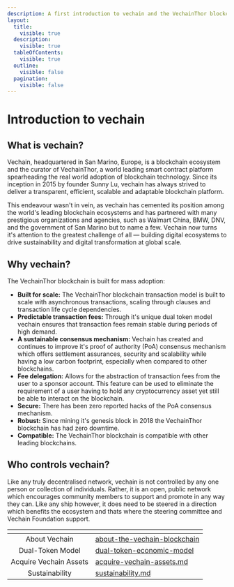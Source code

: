 ```yaml
---
description: A first introduction to vechain and the VechainThor blockchain.
layout:
  title:
    visible: true
  description:
    visible: true
  tableOfContents:
    visible: true
  outline:
    visible: false
  pagination:
    visible: false
---
```


# Introduction to vechain

## What is vechain?&#x20;

Vechain, headquartered in San Marino, Europe, is a blockchain ecosystem and the curator of VechainThor, a world leading smart contract platform spearheading the real world adoption of blockchain technology. Since its inception in 2015 by founder Sunny Lu, vechain has always strived to deliver a transparent, efficient, scalable and adaptable blockchain platform.&#x20;

This endeavour wasn't in vein, as vechain has cemented its position among the world's leading blockchain ecosystems and has partnered with many prestigious organizations and agencies, such as Walmart China, BMW, DNV, and the government of San Marino but to name a few. Vechain now turns it's attention to the greatest challenge of all — building digital ecosystems to drive sustainability and digital transformation at global scale.

## Why vechain? &#x20;

The VechainThor blockchain is built for mass adoption:

* **Built for scale:** The VechainThor blockchain transaction model is built to scale with asynchronous transactions, scaling through clauses and transaction life cycle dependencies.
* **Predictable transaction fees:** Through it's unique dual token model vechain ensures that transaction fees remain stable during periods of high demand.
* **A sustainable consensus mechanism:** Vechain has created and continues to improve it's proof of authority (PoA) consensus mechanism which offers settlement assurances, security and scalability while having a low carbon footprint, especially when compared to other blockchains.
* **Fee delegation:** Allows for the abstraction of transaction fees from the user to a sponsor account. This feature can be used to eliminate the requirement of a user having to hold any cryptocurrency asset yet still be able to interact on the blockchain.
* **Secure:** There has been zero reported hacks of the PoA consensus mechanism.
* **Robust:** Since mining it's genesis block in 2018 the VechainThor blockchain has had zero downtime.
* **Compatible:** The VechainThor blockchain is compatible with other leading blockchains.

## Who controls vechain?&#x20;

Like any truly decentralised network, vechain is not controlled by any one person or collection of individuals. Rather, it is an open, public network which encourages community members to support and promote in any way they can. Like any ship however, it does need to be steered in a direction which benefits the ecosystem and thats where the steering committee and Vechain Foundation support.&#x20;

<table data-view="cards"><thead><tr><th align="center"></th><th data-hidden data-card-target data-type="content-ref"></th></tr></thead><tbody><tr><td align="center">About Vechain</td><td><a href="about-the-vechain-blockchain/">about-the-vechain-blockchain</a></td></tr><tr><td align="center">Dual-Token Model</td><td><a href="dual-token-economic-model/">dual-token-economic-model</a></td></tr><tr><td align="center">Acquire Vechain Assets</td><td><a href="acquire-vechain-assets.md">acquire-vechain-assets.md</a></td></tr><tr><td align="center">Sustainability</td><td><a href="sustainability.md">sustainability.md</a></td></tr></tbody></table>

